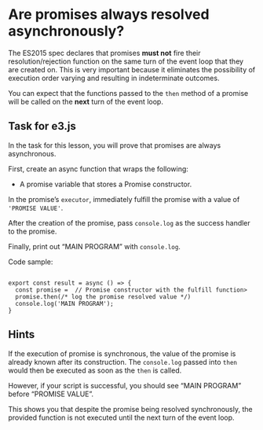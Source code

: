 # Are promises always resolved asynchronously?

The ES2015 spec declares that promises **must not** fire their
resolution/rejection function on the same turn of the event loop that they are
created on. This is very important because it eliminates the possibility of
execution order varying and resulting in indeterminate outcomes.

You can expect that the functions passed to the `then` method of a
promise will be called on the **next** turn of the event loop.

## Task for e3.js

In the task for this lesson, you will prove that promises are always
asynchronous.

First, create an async function that wraps the following:

- A promise variable that stores a Promise constructor.

In the promise’s `executor`, immediately fulfill the promise with a value of
`'PROMISE VALUE'`.

After the creation of the promise, pass `console.log` as the success handler to
the promise.

Finally, print out “MAIN PROGRAM” with `console.log`.

Code sample:

```JS

export const result = async () => {
  const promise =  // Promise constructor with the fulfill function>
  promise.then(/* log the promise resolved value */)
  console.log('MAIN PROGRAM');
}

```

## Hints

If the execution of promise is synchronous, the value of the promise is already
known after its construction. The `console.log` passed into `then` would then
be executed as soon as the `then` is called.

However, if your script is successful, you should see “MAIN PROGRAM” before
“PROMISE VALUE”.

This shows you that despite the promise being resolved synchronously, the
provided function is not executed until the next turn of the event loop.
